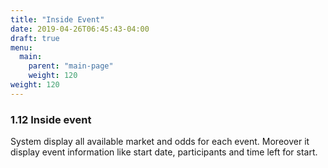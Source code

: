 ```yaml
---
title: "Inside Event"
date: 2019-04-26T06:45:43-04:00
draft: true
menu:
  main:
    parent: "main-page"
    weight: 120
weight: 120
---
```


### 1.12 Inside event

System display all available market and odds for each event. Moreover it display event information like start date, participants and time left for start.
